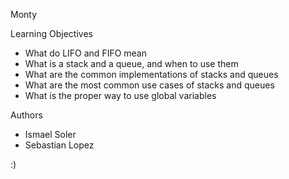 Monty

Learning Objectives
- What do LIFO and FIFO mean
- What is a stack and a queue, and when to use them
- What are the common implementations of stacks and queues
- What are the most common use cases of stacks and queues
- What is the proper way to use global variables

Authors
- Ismael Soler
- Sebastian Lopez

:)
